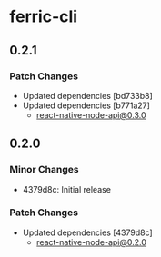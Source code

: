 # ferric-cli

## 0.2.1

### Patch Changes

- Updated dependencies [bd733b8]
- Updated dependencies [b771a27]
  - react-native-node-api@0.3.0

## 0.2.0

### Minor Changes

- 4379d8c: Initial release

### Patch Changes

- Updated dependencies [4379d8c]
  - react-native-node-api@0.2.0
